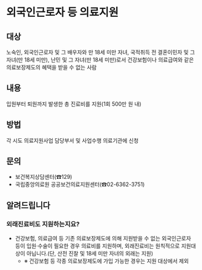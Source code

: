 # 외국인근로자 등 의료지원

## 대상
노숙인, 외국인근로자 및 그 배우자와 만 18세 미만 자녀, 국적취득 전 결혼이민자 및 그 자녀(만 18세 미만), 난민 및 그 자녀(만 18세 미만)로서 건강보험이나 의료급여와 같은 의료보장제도의 혜택을 받을 수 없는 사람

## 내용
입원부터 퇴원까지 발생한 총 진료비를 지원(1회 500만 원 내)

## 방법
각 시도 의료지원사업 담당부서 및 사업수행 의료기관에 신청

## 문의
- 보건복지상담센터(☎129)
- 국립중앙의료원 공공보건의료지원센터(☎02-6362-3751)

## 알려드립니다
### 외래진료비도 지원하는지요?
- 건강보험, 의료급여 등 기존 의료보장제도에 의해 지원받을 수 없는 외국인근로자 등이 입원·수술이 필요한 경우 의료비를 지원하며, 외래진료비는 원칙적으로 지원대상이 아닙니다.(단, 산전 진찰 및 18세 미만 자녀의 외래는 지원)
  - ※ 건강보험 등 각종 의료보장제도에 가입 가능한 경우는 지원 대상에서 제외
